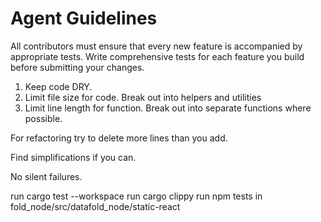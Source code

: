 # Agent Guidelines

All contributors must ensure that every new feature is accompanied by appropriate tests. Write comprehensive tests for each feature you build before submitting your changes.

1. Keep code DRY.
2. Limit file size for code.  Break out into helpers and utilities
3. Limit line length for function.  Break out into separate functions where possible.

For refactoring try to delete more lines than you add.

Find simplifications if you can.

No silent failures.

run cargo test --workspace
run cargo clippy
run npm tests in fold_node/src/datafold_node/static-react